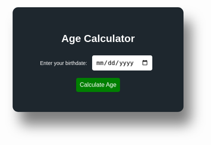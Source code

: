 <!DOCTYPE html>
<html lang="en">
<head>
    <meta charset="UTF-8">
    <meta name="viewport" content="width=device-width, initial-scale=1.0">
    <title>Age Calculator</title>
    <style>
        .container {
            background-color: #1e272e;
            color: white;
            padding: 30px;
            border-radius: 15px;
            box-shadow: 20px 35px 35px rgba(0, 0, 0, 0.5);
            backdrop-filter: blur(10px);
            text-align: center;
            max-width: 400px;
            width: 100%;
            margin: auto;
            font-family: Arial, sans-serif;
        }
        input, button {
            margin: 10px;
            padding: 10px;
            font-size: 16px;
            border-radius: 5px;
            border: none;
        }
        button {
            background-color: green;
            color: white;
            cursor: pointer;
        }
    </style>
</head>
<body>

<div class="container">
    <h1>Age Calculator</h1>
    <label for="birthdate">Enter your birthdate:</label>
    <input type="date" id="birthdate">
    <button id="calculateBtn">Calculate Age</button>
    <p id="result"></p>
</div>

<script>
document.getElementById("calculateBtn").addEventListener("click", function() {
    let birthdateInput = document.getElementById("birthdate").value;
    
    if (!birthdateInput) {
        document.getElementById("result").innerText = "Please enter a valid date!";
        return;
    }

    let today = new Date();
    let birthDate = new Date(birthdateInput);
    
    let age = today.getFullYear() - birthDate.getFullYear();
    let monthDifference = today.getMonth() - birthDate.getMonth();
    let dayDifference = today.getDate() - birthDate.getDate();

    // Adjust age if the birthdate hasn't occurred yet this year
    if (monthDifference < 0 || (monthDifference === 0 && dayDifference < 0)) {
        age--;
    }

    document.getElementById("result").innerText = "You are"+ age + "years old.";
});
</script>

</body>
</html>
